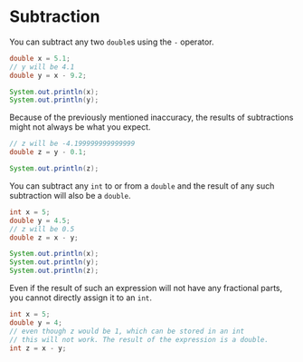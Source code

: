 # Subtraction

You can subtract any two `double`s using the `-` operator.

```java
double x = 5.1;
// y will be 4.1
double y = x - 9.2;

System.out.println(x);
System.out.println(y);
```

Because of the previously mentioned inaccuracy, the results of subtractions might not always be what you expect.

```java
// z will be -4.199999999999999
double z = y - 0.1;

System.out.println(z);
```

You can subtract any `int` to or from a `double` and the result of any such subtraction will also be a `double`.

```java
int x = 5;
double y = 4.5;
// z will be 0.5
double z = x - y;

System.out.println(x);
System.out.println(y);
System.out.println(z);
```

Even if the result of such an expression will not have any fractional parts, you cannot directly assign it to an `int`.

```java
int x = 5;
double y = 4;
// even though z would be 1, which can be stored in an int
// this will not work. The result of the expression is a double.
int z = x - y;
```
